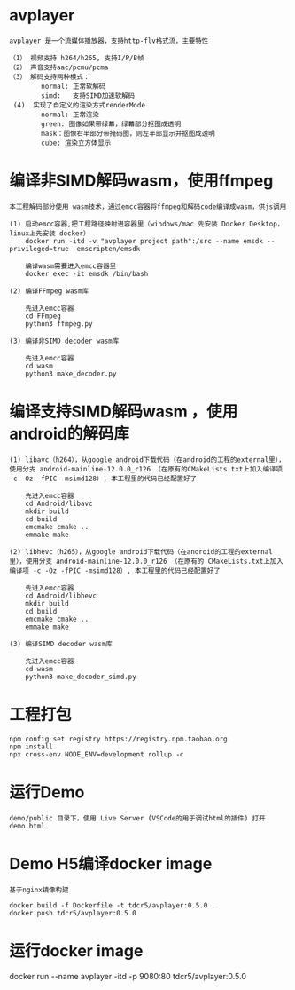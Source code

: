 # avplayer
    avplayer 是一个流媒体播放器，支持http-flv格式流，主要特性
    
    （1） 视频支持 h264/h265, 支持I/P/B帧
    （2） 声音支持aac/pcmu/pcma
    （3） 解码支持两种模式：
            normal: 正常软解码
            simd:   支持SIMD加速软解码
     (4)  实现了自定义的渲染方式renderMode
            normal: 正常渲染
            green: 图像如果带绿幕，绿幕部分抠图成透明
            mask：图像右半部分带掩码图，则左半部显示并抠图成透明
            cube: 渲染立方体显示



# 编译非SIMD解码wasm，使用ffmpeg
    本工程解码部分使用 wasm技术，通过emcc容器将ffmpeg和解码code编译成wasm，供js调用

    (1) 启动emcc容器,把工程路径映射进容器里（windows/mac 先安装 Docker Desktop， linux上先安装 docker）
        docker run -itd -v "avplayer project path":/src --name emsdk --privileged=true  emscripten/emsdk

        编译wasm需要进入emcc容器里
        docker exec -it emsdk /bin/bash

    (2) 编译FFmpeg wasm库
        
        先进入emcc容器
        cd FFmpeg
        python3 ffmpeg.py

    (3) 编译非SIMD decoder wasm库 

        先进入emcc容器
        cd wasm
        python3 make_decoder.py

 # 编译支持SIMD解码wasm ，使用android的解码库

    (1) libavc（h264），从google android下载代码（在android的工程的external里），使用分支 android-mainline-12.0.0_r126 （在原有的CMakeLists.txt上加入编译项 -c -Oz -fPIC -msimd128）, 本工程里的代码已经配置好了

        先进入emcc容器
        cd Android/libavc
        mkdir build
        cd build
        emcmake cmake ..
        emmake make       

    (2) libhevc（h265），从google android下载代码（在android的工程的external里），使用分支 android-mainline-12.0.0_r126 （在原有的 CMakeLists.txt上加入编译项 -c -Oz -fPIC -msimd128）, 本工程里的代码已经配置好了

        先进入emcc容器
        cd Android/libhevc
        mkdir build
        cd build
        emcmake cmake ..
        emmake make    

    (3) 编译SIMD decoder wasm库 

        先进入emcc容器
        cd wasm
        python3 make_decoder_simd.py

# 工程打包
   
    npm config set registry https://registry.npm.taobao.org
    npm install
    npx cross-env NODE_ENV=development rollup -c 

# 运行Demo

    demo/public 目录下，使用 Live Server (VSCode的用于调试html的插件) 打开 demo.html


# Demo H5编译docker image

    基于nginx镜像构建

    docker build -f Dockerfile -t tdcr5/avplayer:0.5.0 .
    docker push tdcr5/avplayer:0.5.0



# 运行docker image

docker run --name avplayer -itd -p 9080:80 tdcr5/avplayer:0.5.0





